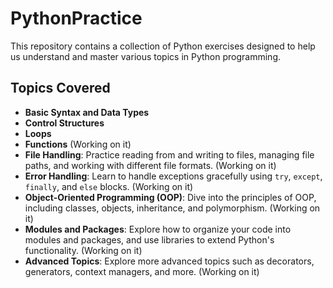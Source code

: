 # PythonPractice
This repository contains a collection of Python exercises designed to help us understand and master various topics in Python programming. 

## Topics Covered

- **Basic Syntax and Data Types**
- **Control Structures**
- **Loops**
- **Functions** (Working on it)
- **File Handling**: Practice reading from and writing to files, managing file paths, and working with different file formats. (Working on it)
- **Error Handling**: Learn to handle exceptions gracefully using `try`, `except`, `finally`, and `else` blocks. (Working on it)
- **Object-Oriented Programming (OOP)**: Dive into the principles of OOP, including classes, objects, inheritance, and polymorphism. (Working on it)
- **Modules and Packages**: Explore how to organize your code into modules and packages, and use libraries to extend Python's functionality. (Working on it)
- **Advanced Topics**: Explore more advanced topics such as decorators, generators, context managers, and more. (Working on it)
